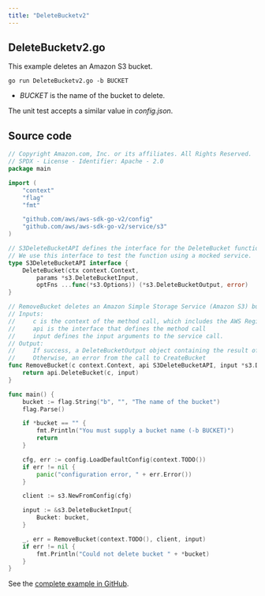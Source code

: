 ```yaml
---
title: "DeleteBucketv2"
---
```

## DeleteBucketv2.go

This example deletes an Amazon S3 bucket.

`go run DeleteBucketv2.go -b BUCKET`

- _BUCKET_ is the name of the bucket to delete.

The unit test accepts a similar value in _config.json_.

## Source code

```go
// Copyright Amazon.com, Inc. or its affiliates. All Rights Reserved.
// SPDX - License - Identifier: Apache - 2.0
package main

import (
	"context"
	"flag"
	"fmt"

	"github.com/aws/aws-sdk-go-v2/config"
	"github.com/aws/aws-sdk-go-v2/service/s3"
)

// S3DeleteBucketAPI defines the interface for the DeleteBucket function.
// We use this interface to test the function using a mocked service.
type S3DeleteBucketAPI interface {
	DeleteBucket(ctx context.Context,
		params *s3.DeleteBucketInput,
		optFns ...func(*s3.Options)) (*s3.DeleteBucketOutput, error)
}

// RemoveBucket deletes an Amazon Simple Storage Service (Amazon S3) bucket
// Inputs:
//     c is the context of the method call, which includes the AWS Region
//     api is the interface that defines the method call
//     input defines the input arguments to the service call.
// Output:
//     If success, a DeleteBucketOutput object containing the result of the service call and nil
//     Otherwise, an error from the call to CreateBucket
func RemoveBucket(c context.Context, api S3DeleteBucketAPI, input *s3.DeleteBucketInput) (*s3.DeleteBucketOutput, error) {
	return api.DeleteBucket(c, input)
}

func main() {
	bucket := flag.String("b", "", "The name of the bucket")
	flag.Parse()

	if *bucket == "" {
		fmt.Println("You must supply a bucket name (-b BUCKET)")
		return
	}

	cfg, err := config.LoadDefaultConfig(context.TODO())
	if err != nil {
		panic("configuration error, " + err.Error())
	}

	client := s3.NewFromConfig(cfg)

	input := &s3.DeleteBucketInput{
		Bucket: bucket,
	}

	_, err = RemoveBucket(context.TODO(), client, input)
	if err != nil {
		fmt.Println("Could not delete bucket " + *bucket)
	}
}

```

See the [complete example in GitHub](https://github.com/awsdocs/aws-doc-sdk-examples/blob/main/gov2/s3/DeleteBucket/DeleteBucketv2.go).